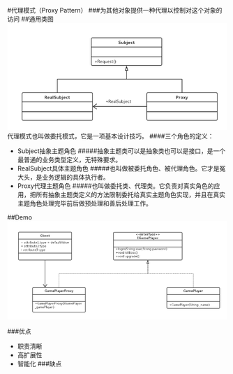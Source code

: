 #代理模式（Proxy Pattern）
###为其他对象提供一种代理以控制对这个对象的访问
##通用类图
![avatar](代理模式的通用类图.png)
代理模式也叫做委托模式，它是一项基本设计技巧。
####三个角色的定义：
- Subject抽象主题角色
#####抽象主题类可以是抽象类也可以是接口，是一个最普通的业务类型定义，无特殊要求。
- RealSubject具体主题角色
#####也叫做被委托角色、被代理角色。它才是冤大头，是业务逻辑的具体执行者。
- Proxy代理主题角色
#####也叫做委托类、代理类。它负责对真实角色的应用，把所有抽象主题类定义的方法限制委托给真实主题角色实现，并且在真实主题角色处理完毕前后做预处理和善后处理工作。

##Demo
![avatar](代理模式Demo.png)

###优点
- 职责清晰
- 高扩展性
- 智能化
###缺点


